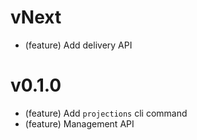 # vNext

-   (feature) Add delivery API

# v0.1.0

-   (feature) Add `projections` cli command
-   (feature) Management API
